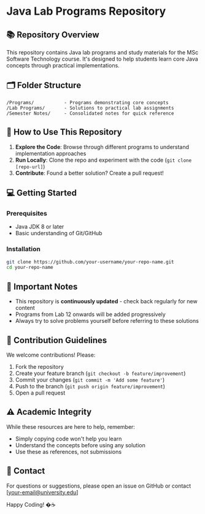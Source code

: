 # Java Lab Programs Repository

## 📚 Repository Overview
This repository contains Java lab programs and study materials for the MSc Software Technology course. It's designed to help students learn core Java concepts through practical implementations.

## 🗂 Folder Structure
```
/Programs/           - Programs demonstrating core concepts
/Lab Programs/       - Solutions to practical lab assignments
/Semester Notes/     - Consolidated notes for quick reference
```

## 🚀 How to Use This Repository
1. **Explore the Code**: Browse through different programs to understand implementation approaches
2. **Run Locally**: Clone the repo and experiment with the code (`git clone [repo-url]`)
3. **Contribute**: Found a better solution? Create a pull request!

## 💻 Getting Started
### Prerequisites
- Java JDK 8 or later
- Basic understanding of Git/GitHub

### Installation
```bash
git clone https://github.com/your-username/your-repo-name.git
cd your-repo-name
```

## 📝 Important Notes
- This repository is **continuously updated** - check back regularly for new content
- Programs from Lab 12 onwards will be added progressively
- Always try to solve problems yourself before referring to these solutions

## 🤝 Contribution Guidelines
We welcome contributions! Please:
1. Fork the repository
2. Create your feature branch (`git checkout -b feature/improvement`)
3. Commit your changes (`git commit -m 'Add some feature'`)
4. Push to the branch (`git push origin feature/improvement`)
5. Open a pull request

## ⚠️ Academic Integrity
While these resources are here to help, remember:
- Simply copying code won't help you learn
- Understand the concepts before using any solution
- Use these as references, not submissions

## 📧 Contact
For questions or suggestions, please open an issue on GitHub or contact [your-email@university.edu]

Happy Coding! �☕
